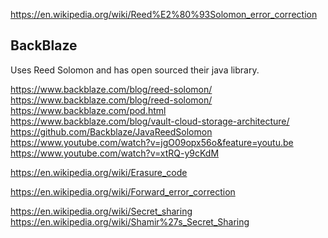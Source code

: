 
<!--
-->

https://en.wikipedia.org/wiki/Reed%E2%80%93Solomon_error_correction

BackBlaze
---------

Uses Reed Solomon and has open sourced their java library.

https://www.backblaze.com/blog/reed-solomon/
https://www.backblaze.com/blog/reed-solomon/
https://www.backblaze.com/pod.html
https://www.backblaze.com/blog/vault-cloud-storage-architecture/
https://github.com/Backblaze/JavaReedSolomon
https://www.youtube.com/watch?v=jgO09opx56o&feature=youtu.be
https://www.youtube.com/watch?v=xtRQ-y9cKdM

https://en.wikipedia.org/wiki/Erasure_code

https://en.wikipedia.org/wiki/Forward_error_correction

https://en.wikipedia.org/wiki/Secret_sharing
https://en.wikipedia.org/wiki/Shamir%27s_Secret_Sharing

<!-- vim: set autoindent expandtab sw=4 syntax=markdown: -->
